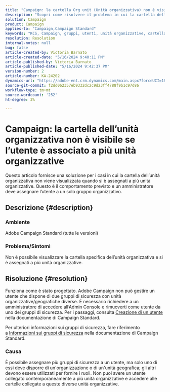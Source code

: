 ```yaml
---
title: "Campaign: la cartella Org unit (Unità organizzativa) non è visibile quando l’utente è associato a più unità organizzative"
description: "Scopri come risolvere il problema in cui la cartella dell’unità organizzativa non viene visualizzata quando sei assegnato a più unità organizzative."
solution: Campaign
product: Campaign
applies-to: "Campaign,Campaign Standard"
keywords: "KCS, Campaign, gruppi, utenti, unità organizzative, cartella dell’unità organizzativa non visualizzata, risoluzione dei problemi, gruppi di sicurezza"
resolution: Resolution
internal-notes: null
bug: false
article-created-by: Victoria Barnato
article-created-date: "5/16/2024 9:40:11 PM"
article-published-by: Victoria Barnato
article-published-date: "5/16/2024 9:42:37 PM"
version-number: 2
article-number: KA-24202
dynamics-url: "https://adobe-ent.crm.dynamics.com/main.aspx?forceUCI=1&pagetype=entityrecord&etn=knowledgearticle&id=235fc3d8-cc13-ef11-9f8a-6045bd006c82"
source-git-commit: f2dd062357eb9332dc2c9d23ff4788f9b1c97d86
workflow-type: tm+mt
source-wordcount: '252'
ht-degree: 3%

---
```


# Campaign: la cartella dell’unità organizzativa non è visibile se l’utente è associato a più unità organizzative


Questo articolo fornisce una soluzione per i casi in cui la cartella dell’unità organizzativa non viene visualizzata quando si è assegnati a più unità organizzative. Questo è il comportamento previsto e un amministratore deve assegnare l’utente a un solo gruppo organizzativo.





## Descrizione {#description}


### Ambiente

Adobe Campaign Standard (tutte le versioni)

### Problema/Sintomi

Non è possibile visualizzare la cartella specifica dell’unità organizzativa e si è assegnati a più unità organizzative.


## Risoluzione {#resolution}


Funziona come è stato progettato. Adobe Campaign non può gestire un utente che dispone di due gruppi di sicurezza con unità organizzative/geografiche diverse. È necessario richiedere a un amministratore di accedere all’Admin Console e rimuoverti come utente da uno dei gruppi di sicurezza. Per i passaggi, consulta [Creazione di un utente](https://experienceleague.adobe.com/en/docs/campaign-standard/using/administrating/users-and-security/users-management#creating-a-user) nella documentazione di Campaign Standard.

Per ulteriori informazioni sui gruppi di sicurezza, fare riferimento a [Informazioni sui gruppi di sicurezza](https://experienceleague.adobe.com/en/docs/campaign-standard/using/administrating/users-and-security/managing-groups-and-users) nella documentazione di Campaign Standard.

### Causa

È possibile assegnare più gruppi di sicurezza a un utente, ma solo uno di essi deve disporre di un&#39;organizzazione o di un&#39;unità geografica; gli altri devono essere utilizzati per fornire i ruoli. Non puoi avere un utente collegato contemporaneamente a più unità organizzative e accedere alle cartelle collegate a queste diverse unità organizzative.
